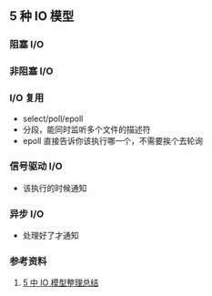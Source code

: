 
## 5 种 IO 模型

### 阻塞 I/O

### 非阻塞 I/O

### I/O 复用
- select/poll/epoll
- 分段，能同时监听多个文件的描述符
- epoll 直接告诉你该执行哪一个，不需要挨个去轮询

### 信号驱动 I/O
- 该执行的时候通知

### 异步 I/O
- 处理好了才通知

### 参考资料
1. [5 中 IO 模型整理总结](https://www.cnblogs.com/dushangguzhousuoli/p/10822262.html)

